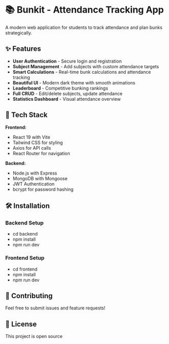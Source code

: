 # 📚 Bunkit - Attendance Tracking App

A modern web application for students to track attendance and plan bunks strategically.

## ✨ Features

- **User Authentication** - Secure login and registration
- **Subject Management** - Add subjects with custom attendance targets
- **Smart Calculations** - Real-time bunk calculations and attendance tracking
- **Beautiful UI** - Modern dark theme with smooth animations
- **Leaderboard** - Competitive bunking rankings
- **Full CRUD** - Edit/delete subjects, update attendance
- **Statistics Dashboard** - Visual attendance overview

## 🚀 Tech Stack

**Frontend:**
- React 19 with Vite
- Tailwind CSS for styling
- Axios for API calls
- React Router for navigation

**Backend:**
- Node.js with Express
- MongoDB with Mongoose
- JWT Authentication
- bcrypt for password hashing

## 🛠️ Installation

### Backend Setup
- cd backend
- npm install
- npm run dev


### Frontend Setup
- cd frontend
- npm install
- npm run dev

## 🤝 Contributing

Feel free to submit issues and feature requests!

## 📄 License

This project is open source 